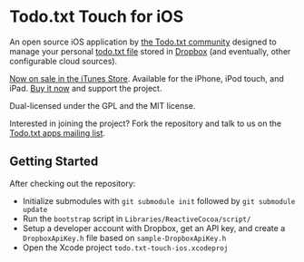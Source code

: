 # Todo.txt Touch for iOS

An open source iOS application by [the Todo.txt community](http://groups.yahoo.com/group/todotxt/) designed to manage your personal [todo.txt file](http://todotxt.com) stored in [Dropbox](http://dropbox.com) (and eventually, other configurable cloud sources).

[Now on sale in the iTunes Store](http://itunes.apple.com/us/app/todo.txt-touch/id491342186?ls=1&mt=8). Available for the iPhone, iPod touch, and iPad. [Buy it now](http://itunes.apple.com/us/app/todo.txt-touch/id491342186?ls=1&mt=8) and support the project.

Dual-licensed under the GPL and the MIT license.

Interested in joining the project? Fork the repository and talk to us on the [Todo.txt apps mailing list](http://groups.yahoo.com/group/todotxt/).

## Getting Started

After checking out the repository:

* Initialize submodules with `git submodule init` followed by `git submodule update`
* Run the `bootstrap` script in `Libraries/ReactiveCocoa/script/`
* Setup a developer account with Dropbox, get an API key,
and create a `DropboxApiKey.h` file based on `sample-DropboxApiKey.h`
* Open the Xcode project `todo.txt-touch-ios.xcodeproj`
